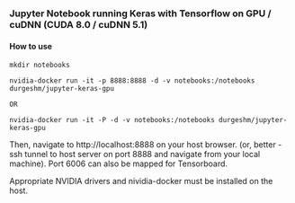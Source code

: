 ### Jupyter Notebook running Keras with Tensorflow on GPU / cuDNN (CUDA 8.0 / cuDNN 5.1)

#### How to use

```
mkdir notebooks

nvidia-docker run -it -p 8888:8888 -d -v notebooks:/notebooks durgeshm/jupyter-keras-gpu

OR

nvidia-docker run -it -P -d -v notebooks:/notebooks durgeshm/jupyter-keras-gpu
```

Then, navigate to http://localhost:8888 on your host browser. (or, better - ssh tunnel to host server on port 8888 and navigate from your local machine). Port 6006 can also be mapped for Tensorboard.

Appropriate NVIDIA drivers and nividia-docker must be installed on the host.

